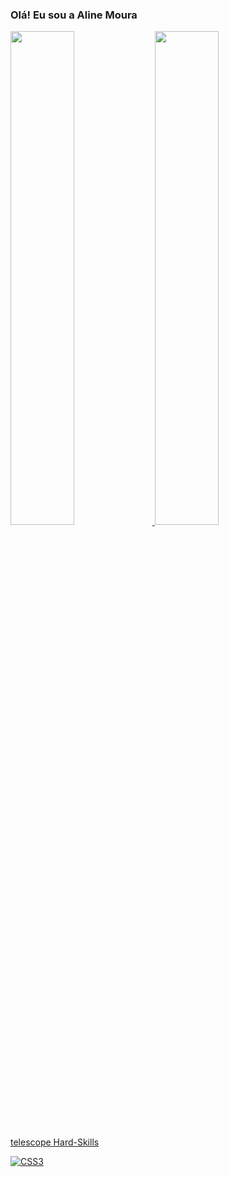 ### Olá! Eu sou a Aline Moura 


<div>
<a href="https://github.com/AlineMSant">
<img heigth = "180em" width="45%" src="https://github-readme-stats.vercel.app/api?username=AlineMSant&show_icons=true&theme=onedark">
<img heigth = "100em" width="45%" src="https://github-readme-stats.vercel.app/api/top-langs/?username=AlineMSant&&layout=compact&theme=onedark">
</div>

telescope Hard-Skills

![CSS3](https://img.shields.io/badge/css3-%231572B6.svg?style=for-the-badge&logo=css3&logoColor=white)
